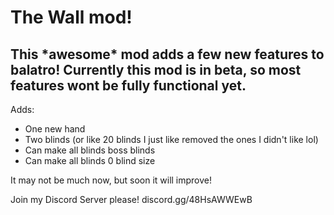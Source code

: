 # **The Wall mod!**

This \*awesome\* mod adds a few new features to balatro!
Currently this mod is in beta, so most features wont be fully functional yet.
---

Adds:

* One new hand
* Two blinds (or like 20 blinds I just like removed the ones I didn't like lol)
* Can make all blinds boss blinds
* Can make all blinds 0 blind size

It may not be much now, but soon it will improve!

Join my Discord Server please! discord.gg/48HsAWWEwB
